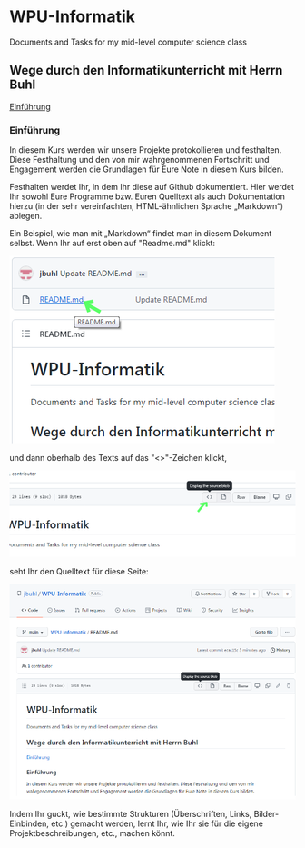 # WPU-Informatik
Documents and Tasks for my mid-level computer science class

## Wege durch den Informatikunterricht mit Herrn Buhl
[Einführung](#einf)    


### Einführung<a name="einf"></a> 
In diesem Kurs werden wir unsere Projekte protokollieren und festhalten. Diese Festhaltung und den von mir wahrgenommenen Fortschritt und Engagement werden die Grundlagen für Eure Note in diesem Kurs bilden. 

Festhalten werdet Ihr, in dem Ihr diese auf Github dokumentiert. Hier werdet Ihr sowohl Eure Programme bzw. Euren Quelltext als auch Dokumentation hierzu (in der sehr vereinfachten, HTML-ähnlichen Sprache „Markdown“) ablegen. 

Ein Beispiel, wie man mit „Markdown“ findet man in diesem Dokument selbst. Wenn Ihr auf erst oben auf "Readme.md" klickt:

![readme_md_klick](bilder/readme_md_klick.png "Klicke auf Readme.md")



und dann oberhalb des Texts auf das "<>"-Zeichen klickt, 


![readme_md_quelltext_klick](bilder/readme_md_quelltext_klick.png "Klicke auf '<>'")



seht Ihr den Quelltext für diese Seite: 

![readme_md_klick](bilder/readme_md_quelltext.png "Readme.md Quelltext")

Indem Ihr guckt, wie bestimmte Strukturen (Überschriften, Links, Bilder-Einbinden, etc.) gemacht werden, lernt Ihr, wie Ihr sie für die eigene Projektbeschreibungen, etc., machen könnt.







